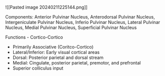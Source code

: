 ![[Pasted image 20240211225144.png]]

Components: Anterior Pulvinar Nucleus, Anterodorsal Pulvinar Nucleus, Intergeniculate Pulvinar Nucleus, Inferio Pulvinar Nucleus, Lateral Pulvinar Nucleus, Medial Pulvinar Nucleus, Superficial Pulvinar Nucleus

Functions - Cortico-Cortico
- Primarily Associative (Coritco-Cortico)
- Lateral/Inferior: Early visual cortical areas
- Dorsal: Posterior parietal and dorsal stream
- Medial: Cingulate, posterior parietal, premotor, and prefrontal
- Superior colliculus input